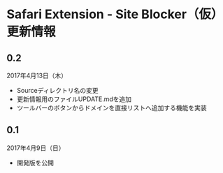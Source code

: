 # Safari Extension - Site Blocker（仮） 更新情報

## 0.2
2017年4月13日（木）
- Sourceディレクトリ名の変更
- 更新情報用のファイルUPDATE.mdを追加
- ツールバーのボタンからドメインを直接リストへ追加する機能を実装

## 0.1
2017年4月9日（日）
- 開発版を公開